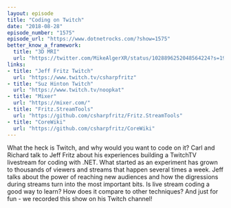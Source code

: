 ```yaml
---
layout: episode
title: "Coding on Twitch"
date: "2018-08-28"
episode_number: "1575"
episode_url: "https://www.dotnetrocks.com/?show=1575"
better_know_a_framework:
  title: "3D MRI"
  url: "https://twitter.com/MikeAlgerXR/status/1028896252048564224?s=19"
links:
- title: "Jeff Fritz Twitch"
  url: "https://www.twitch.tv/csharpfritz"
- title: "Suz Hinton Twitch"
  url: "https://www.twitch.tv/noopkat"
- title: "Mixer"
  url: "https://mixer.com/"
- title: "Fritz.StreamTools"
  url: "https://github.com/csharpfritz/Fritz.StreamTools"
- title: "CoreWiki"
  url: "https://github.com/csharpfritz/CoreWiki"
---
```


What the heck is Twitch, and why would you want to code on it? Carl and Richard talk to Jeff Fritz about his experiences building a TwitchTV livestream for coding with .NET. What started as an experiment has grown to thousands of viewers and streams that happen several times a week. Jeff talks about the power of reaching new audiences and how the digressions during streams turn into the most important bits. Is live stream coding a good way to learn? How does it compare to other techniques? And just for fun - we recorded this show on his Twitch channel!
